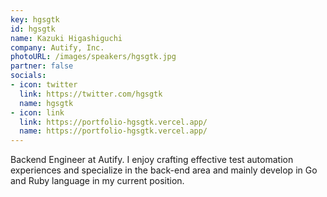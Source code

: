 ```yaml
---
key: hgsgtk
id: hgsgtk
name: Kazuki Higashiguchi
company: Autify, Inc.
photoURL: /images/speakers/hgsgtk.jpg
partner: false
socials:
- icon: twitter
  link: https://twitter.com/hgsgtk
  name: hgsgtk
- icon: link
  link: https://portfolio-hgsgtk.vercel.app/
  name: https://portfolio-hgsgtk.vercel.app/
---
```

Backend Engineer at Autify. I enjoy crafting effective test automation experiences and specialize in the back-end area and mainly develop in Go and Ruby language in my current position. 